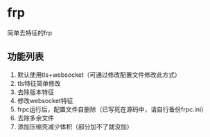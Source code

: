 # frp
简单去特征的frp

## 功能列表
1. 默认使用tls+websocket（可通过修改配置文件修改此方式）
2. tls特征简单修改
3. 去除版本特征
4. 修改websocket特征
5. frpc运行后，配置文件自删除（已写死在源码中，请自行备份frpc.ini）
6. 去除多余文件
7. 添加压缩壳减少体积（部分加不了就没加）
